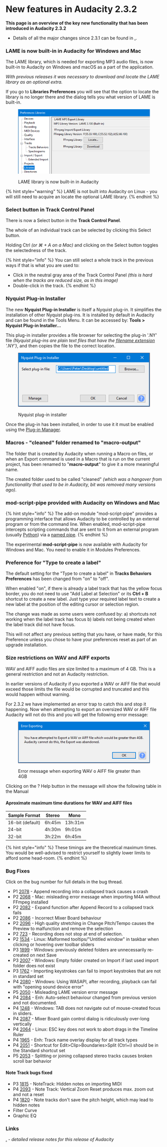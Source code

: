 # New features in Audacity 2.3.2

**This page is an overview of the key new functionality that has been introduced in Audacity 2.3.2**

* Details of all the major changes since 2.3.1 can be found in [.](./ "mention").

### LAME is now built-in in Audacity for Windows and Mac

The LAME library, which is needed for exporting MP3 audio files, is now built-in to Audacity on Windows and macOS as a part of the application.

_With previous releases it was necessary to download and locate the LAME library as an optional extra._

If you go to **Libraries Preferences** you will see that the option to locate the library is no longer there and the dialog tells you what version of LAME is built-in.

<figure><img src="../../../../../.gitbook/assets/prefs library.png" alt=""><figcaption><p>LAME library is now built-in in Audacity</p></figcaption></figure>

{% hint style="warning" %}
LAME is not built into Audacity on Linux - you will still need to acquire an locate the optional LAME library.
{% endhint %}

### **Select** button in Track Control Panel

There is now a Select button in the **Track Control Panel**.

The whole of an individual track can be selected by clicking this Select button.

Holding Ctrl _(or ⌘ + A on a Mac)_ and clicking on the Select button toggles the selectedness of the track.

{% hint style="info" %}
You can still select a whole track in the previous ways if that is what you are used to:

* Click in the neutral gray area of the Track Control Panel _(this is hard when the tracks are reduced size, as in this image)_
* Double-click in the track.
{% endhint %}

### Nyquist Plug-in Installer

The new **Nyquist Plug-in Installer** is itself a Nyquist plug-in. It simplifies the installation of other Nyquist plug-ins. It is installed by default in Audacity and can be found in the Tools Menu. It can be accessed by: **Tools > Nyquist Plug-in Installer...**

This plug-in installer provides a file browser for selecting the plug-in '.NY' file _(Nyquist plug-ins are plain text files that have the_ [_filename extension_](https://en.wikipedia.org/wiki/Filename\_extension) _'.NY')_, and then copies the file to the correct location.

<figure><img src="../../../../../.gitbook/assets/nyquist plugin installer.png" alt=""><figcaption><p>Nyquist plug-in installer</p></figcaption></figure>

Once the plug-in has been installed, in order to use it it must be enabled using the [Plug-in Manager](https://manual.audacityteam.org/man/manage\_effects\_generators\_and\_analyzers.html).

### Macros - "cleaned" folder renamed to "macro-output"

The folder that is created by Audacity when running a Macro on files, or when an Export command is used in a Macro that is run on the current project, has been renamed to "**macro-output**" to give it a more meaningful name.

The created folder used to be called "cleaned" _(which was a hangover from functionality that used to be in Audacity, bit was removed many versions ago)_.

### mod-script-pipe provided with Audacity on Windows and Mac

{% hint style="info" %}
The add-on module "mod-script-pipe" provides a programming interface that allows Audacity to be controlled by an external program or from the command line. When enabled, mod-script-pipe intercepts scripting commands that are sent to it from an external program (usually [Python](https://www.python.org/)) via a [named pipe](https://en.wikipedia.org/wiki/Named\_pipe).
{% endhint %}

The experimental **mod-script-pipe** is now available with Audacity for Windows and Mac. You need to enable it in Modules Preferences.

### Preference for "Type to create a label"

The default setting for the "Type to create a label" in **Tracks Behaviors Preferences** has been changed from "on" to "off".

When enabled "on", if there is already a label track that has the yellow focus border, you do not need to use "Add Label at Selection" or its **Ctrl + B** shortcut to create a new label. Just type your required label text to create a new label at the position of the editing cursor or selection region.

The change was made as some users were confused by: a) shortcuts not working when the label track has focus b) labels not being created when the label track did not have focus.

This will not affect any previous setting that you have, or have made, for this Preference unless you chose to have your preferences reset as part of an upgrade installation.

### Size restrictions on WAV and AIFF exports

WAV and AIFF audio files are size limited to a maximum of 4 GB. This is a general restriction and not an Audacity restriction.

In earlier versions of Audacity if you exported a WAV or AIFF file that would exceed those limits the file would be corrupted and truncated and this would happen without warning.

For 2.3.2 we have implemented an error trap to catch this and stop it happening. Now when attempting to export an oversized WAV or AIFF file Audacity will not do this and you will get the following error message:

<figure><img src="../../../../../.gitbook/assets/export error.png" alt=""><figcaption><p>Error message when exporting WAV o AIFF file greater than 4GB</p></figcaption></figure>

Clicking on the ? Help button in the message will show the following table in the Manual

#### Aproximate maximum time durations for WAV and AIFF files

| **Sample Format** | **Stereo** | **Mono** |
| ----------------- | ---------- | -------- |
| 16-bit (default)  | 6h:45m     | 13h:31m  |
| 24-bit            | 4h:30m     | 9h:01m   |
| 32-bit            | 3h:22m     | 6h:45m   |

{% hint style="info" %}
These timings are the theoretical maximum times. You would be well-advised to restrict yourself to slightly lower limits to afford some head-room.
{% endhint %}

### Bug Fixes

Click on the bug number for full details in the bug thread.

* P1 [2078](https://bugzilla.audacityteam.org/show\_bug.cgi?id=2078) - Append recording into a collapsed track causes a crash
* P2 [2068](https://bugzilla.audacityteam.org/show\_bug.cgi?id=2068) - Mac: misleading error message when importing M4A without FFmpeg installed
* P2 [2082](https://bugzilla.audacityteam.org/show\_bug.cgi?id=2082) - Expand function after Append Record to a collapsed track fails
* P2 [2086](https://bugzilla.audacityteam.org/show\_bug.cgi?id=2086) - Incorrect Mixer Board behaviour
* P2 [2096](https://bugzilla.audacityteam.org/show\_bug.cgi?id=2096) - High quality stretching in Change Pitch/Tempo causes the Preview to malfunction and remove the selection
* P2 [723](https://bugzilla.audacityteam.org/show\_bug.cgi?id=723) - Recording does not stop at end of selection.
* P2 [1534](https://bugzilla.audacityteam.org/show\_bug.cgi?id=1534) - Linux: Malformed tooltips/"Untitled window" in taskbar when clicking or hovering over toolbar sliders
* P3 [1899](https://bugzilla.audacityteam.org/show\_bug.cgi?id=1899) - Windows: previously deleted folders are unnecessarily re-created on next Save
* P3 [2007](https://bugzilla.audacityteam.org/show\_bug.cgi?id=2007) - Windows: Empty folder created on Import if last used import folder does not exist
* P3 [1762](https://bugzilla.audacityteam.org/show\_bug.cgi?id=1762) - Importing keystrokes can fail to import keystrokes that are not in standard set
* P4 [2080](https://bugzilla.audacityteam.org/show\_bug.cgi?id=2080) - Windows: Using WASAPI, after recording, playback can fail with "opening sound device error"
* P5 [2050](https://bugzilla.audacityteam.org/show\_bug.cgi?id=2050) - Misleading LAME version error message
* P4 [2084](https://bugzilla.audacityteam.org/show\_bug.cgi?id=2084) - Enh: Auto-select behaviour changed from previous version and not documented.
* P4 [1248](https://bugzilla.audacityteam.org/show\_bug.cgi?id=1248) - Windows: TAB does not navigate out of mouse-created focus in sliders.
* P4 [2087](https://bugzilla.audacityteam.org/show\_bug.cgi?id=2087) - Mixer Board gain control dialog is ridiculously over-long vertically
* P4 [2064](https://bugzilla.audacityteam.org/show\_bug.cgi?id=2064) - Linux: ESC key does not work to abort drags in the Timeline Ruler
* P4 [1965](https://bugzilla.audacityteam.org/show\_bug.cgi?id=1965) - Enh: Track name overlay display for all track types
* P4 [2051](https://bugzilla.audacityteam.org/show\_bug.cgi?id=2051) - Shortcut for Edit>Clip>Boundaries>Split (Ctrl+i) should be in the Standard shortcut set
* P5 [2053](https://bugzilla.audacityteam.org/show\_bug.cgi?id=2053) - Splitting or joining collapsed stereo tracks causes broken scroll bar behavior

#### Note Track bugs fixed

* P3 [1815](https://bugzilla.audacityteam.org/show\_bug.cgi?id=1815) - NoteTrack: Hidden notes on importing MIDI
* P4 [2093](https://bugzilla.audacityteam.org/show\_bug.cgi?id=2093) - Note Track: Vertical Zoom Reset produces max. zoom out and not a reset
* P4 [1820](https://bugzilla.audacityteam.org/show\_bug.cgi?id=1820) - Note tracks don't save the pitch height, which may lead to hidden notes
* Filter Curve
* Graphic EQ

### Links

[.](./ "mention") _- detailed release notes for this release of Audacity_
